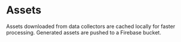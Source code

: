 # Assets

Assets downloaded from data collectors are cached locally for faster processing. Generated assets are pushed to a Firebase bucket.